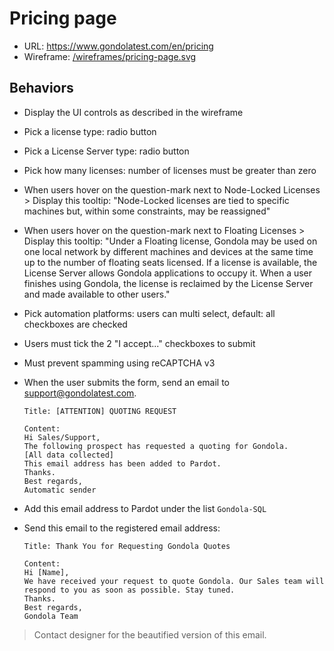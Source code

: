 # Pricing page
* URL: https://www.gondolatest.com/en/pricing
* Wireframe: [/wireframes/pricing-page.svg](../wireframes/pricing-page.svg)

## Behaviors
* Display the UI controls as described in the wireframe
* Pick a license type: radio button
* Pick a License Server type: radio button
* Pick how many licenses: number of licenses must be greater than zero
* When users hover on the question-mark next to Node-Locked Licenses > Display this tooltip: "Node-Locked licenses are tied to specific machines but, within some constraints, may be reassigned"
* When users hover on the question-mark next to Floating Licenses > Display this tooltip: "Under a Floating license, Gondola may be used on one local network by different machines and devices at the same time up to the number of floating seats licensed. If a license is available, the License Server allows Gondola applications to occupy it. When a user finishes using Gondola, the license is reclaimed by the License Server and made available to other users."
* Pick automation platforms: users can multi select, default: all checkboxes are checked
* Users must tick the 2 "I accept..." checkboxes to submit
* Must prevent spamming using reCAPTCHA v3
* When the user submits the form, send an email to support@gondolatest.com.

  ```
  Title: [ATTENTION] QUOTING REQUEST
  
  Content:
  Hi Sales/Support, 
  The following prospect has requested a quoting for Gondola.
  [All data collected]
  This email address has been added to Pardot.
  Thanks.
  Best regards,
  Automatic sender
  ```

* Add this email address to Pardot under the list `Gondola-SQL`
* Send this email to the registered email address: 
  
  ```
  Title: Thank You for Requesting Gondola Quotes
  
  Content:
  Hi [Name], 
  We have received your request to quote Gondola. Our Sales team will respond to you as soon as possible. Stay tuned.
  Thanks.
  Best regards,
  Gondola Team
  ```

> Contact designer for the beautified version of this email.